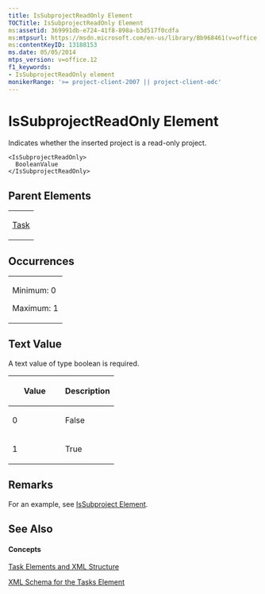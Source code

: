 ```yaml
---
title: IsSubprojectReadOnly Element
TOCTitle: IsSubprojectReadOnly Element
ms:assetid: 369991db-e724-41f8-898a-b3d517f0cdfa
ms:mtpsurl: https://msdn.microsoft.com/en-us/library/Bb968461(v=office.12)
ms:contentKeyID: 13188153
ms.date: 05/05/2014
mtps_version: v=office.12
f1_keywords:
- IsSubprojectReadOnly element
monikerRange: '>= project-client-2007 || project-client-odc'
---
```


# IsSubprojectReadOnly Element




Indicates whether the inserted project is a read-only project.

    <IsSubprojectReadOnly>
      BooleanValue
    </IsSubprojectReadOnly>

## Parent Elements

<table>
<colgroup>
<col style="width: 100%" />
</colgroup>
<tbody>
<tr class="odd">
<td><p><a href="task-element.md">Task</a></p></td>
</tr>
</tbody>
</table>

## Occurrences

<table>
<colgroup>
<col style="width: 100%" />
</colgroup>
<tbody>
<tr class="odd">
<td><p>Minimum: 0</p>
<p>Maximum: 1</p></td>
</tr>
</tbody>
</table>

## Text Value

A text value of type boolean is required.

<table>
<colgroup>
<col style="width: 50%" />
<col style="width: 50%" />
</colgroup>
<thead>
<tr class="header">
<th><p>Value</p></th>
<th><p>Description</p></th>
</tr>
</thead>
<tbody>
<tr class="odd">
<td><p>0</p></td>
<td><p>False</p></td>
</tr>
<tr class="even">
<td><p>1</p></td>
<td><p>True</p></td>
</tr>
</tbody>
</table>

## Remarks

For an example, see [IsSubproject Element](issubproject-element.md).

## See Also

#### Concepts

[Task Elements and XML Structure](task-elements-and-xml-structure.md)

[XML Schema for the Tasks Element](xml-schema-for-the-tasks-element.md)

